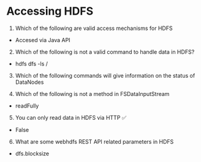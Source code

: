 # Accessing HDFS

1. Which of the following are valid access mechanisms for HDFS
- Accesed via Java API

2. Which of the following is not a valid command to handle data in HDFS?
- hdfs dfs -ls /

3. Which of the following commands will give information on the status of DataNodes

4. Which of the following is not a method in FSDataInputStream
- readFully

5. You can only read data in HDFS via HTTP ✅
- False

6. What are some webhdfs REST API related parameters in HDFS
- dfs.blocksize
